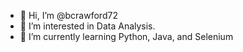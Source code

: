 - 👋 Hi, I’m @bcrawford72
- 👀 I’m interested in Data Analysis.
- 🌱 I’m currently learning Python, Java, and Selenium


<!---
bcrawford72/bcrawford72 is a ✨ special ✨ repository because its `README.md` (this file) appears on your GitHub profile.
You can click the Preview link to take a look at your changes.
--->
